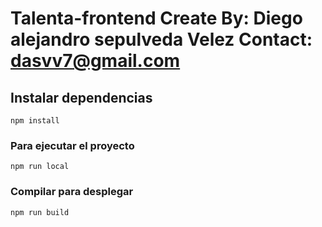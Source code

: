 # Talenta-frontend Create By: Diego alejandro sepulveda Velez Contact: dasvv7@gmail.com

## Instalar dependencias
```
npm install
```

### Para ejecutar el proyecto
```
npm run local
```

### Compilar para desplegar
```
npm run build
```

